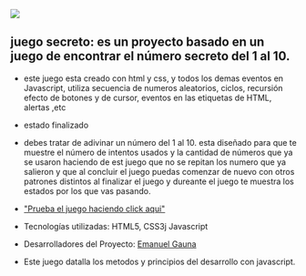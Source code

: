 <p align="left">
   <img src="https://img.shields.io/badge/STATUS-%20TERMINADO-green">
   </p>

 ## juego secreto: es un proyecto basado en un juego de encontrar el número secreto del 1 al 10. ## 

* este juego esta creado con html y css, y todos los demas eventos en Javascript, utiliza secuencia de numeros aleatorios, ciclos, recursión efecto de botones y de cursor, eventos en las etiquetas de HTML, alertas ,etc 

* estado finalizado

* debes tratar de adivinar un número del 1 al 10.
esta diseñado para que te muestre el número de intentos usados y la cantidad de números que ya se usaron haciendo de est juego que no se repitan los numero que ya salieron y que al concluir el juego puedas comenzar de nuevo con otros patrones distintos al finalizar el juego y dureante el juego te muestra los estados por los que vas pasando. 

* ["Prueba el juego haciendo click aqui"](https://juego-secreto-psi.vercel.app/)

* Tecnologías utilizadas: HTML5, CSS3j Javascript

* Desarrolladores del Proyecto: [Emanuel Gauna](https://github.com/emanuel-gauna) 

* Este juego  datalla los metodos y principios del desarrollo con javascript. 



